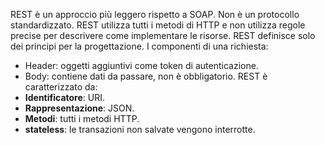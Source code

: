REST è un approccio più leggero rispetto a SOAP. Non è un protocollo standardizzato.
REST utilizza tutti i metodi di HTTP e non utilizza regole precise per descrivere come implementare le risorse.
REST definisce solo dei principi per la progettazione.
I componenti di una richiesta:
- Header: oggetti aggiuntivi come token di autenticazione.
- Body: contiene dati da passare, non è obbligatorio.
REST è caratterizzato da:
- **Identificatore**: URI.
- **Rappresentazione**: JSON.
- **Metodi**: tutti i metodi HTTP.
- **stateless**: le transazioni non salvate vengono interrotte.
